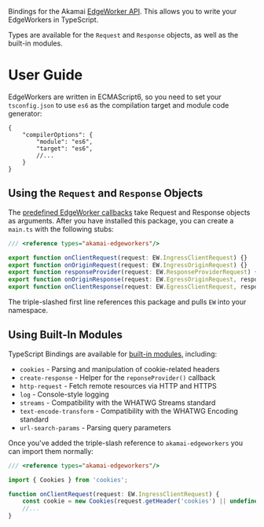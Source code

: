 Bindings for the Akamai [EdgeWorker API]. This allows you to write
your EdgeWorkers in TypeScript.

Types are available for the `Request` and `Response` objects, as well as the
built-in modules.

# User Guide

EdgeWorkers are written in ECMAScript6, so you need to set your
`tsconfig.json` to use `es6` as the compilation target and module
code generator:

```json5
{
    "compilerOptions": {
        "module": "es6",
        "target": "es6",
        //...
    }
}
```

## Using the `Request` and `Response` Objects

The [predefined EdgeWorker callbacks] take Request and Response objects as
arguments. After you have installed this package, you can create a `main.ts`
with the following stubs:

```typescript
/// <reference types="akamai-edgeworkers"/>

export function onClientRequest(request: EW.IngressClientRequest) {}
export function onOriginRequest(request: EW.IngressOriginRequest) {}
export function responseProvider(request: EW.ResponseProviderRequest) {}
export function onOriginResponse(request: EW.EgressOriginRequest, response: EW.EgressOriginResponse) {}
export function onClientResponse(request: EW.EgressClientRequest, response: EW.EgressClientResponse) {}
```

The triple-slashed first line references this package and pulls `EW` into your
namespace.

## Using Built-In Modules

TypeScript Bindings are available for [built-in modules], including:
* `cookies` - Parsing and manipulation of cookie-related headers
* `create-response` - Helper for the `reponseProvider()` callback
* `http-request` - Fetch remote resources via HTTP and HTTPS
* `log` - Console-style logging
* `streams` - Compatibility with the WHATWG Streams standard
* `text-encode-transform` - Compatibility with the WHATWG Encoding standard
* `url-search-params` - Parsing query parameters

Once you've added the triple-slash reference to `akamai-edgeworkers`
you can import them normally:

```typescript
/// <reference types="akamai-edgeworkers"/>

import { Cookies } from 'cookies';

function onClientRequest(request: EW.IngressClientRequest) {
    const cookie = new Cookies(request.getHeader('cookies') || undefined);
    //...
}
```

[EdgeWorker API]: https://learn.akamai.com/en-us/webhelp/edgeworkers/edgeworkers-user-guide/GUID-14077BCA-0D9F-422C-8273-2F3E37339D5B.html
[predefined EdgeWorker callbacks]: https://techdocs.akamai.com/edgeworkers/docs/event-handler-functions
[built-in modules]: https://learn.akamai.com/en-us/webhelp/edgeworkers/edgeworkers-user-guide/GUID-96AA837C-30A3-4825-9756-DE5C7C78D82C.html

